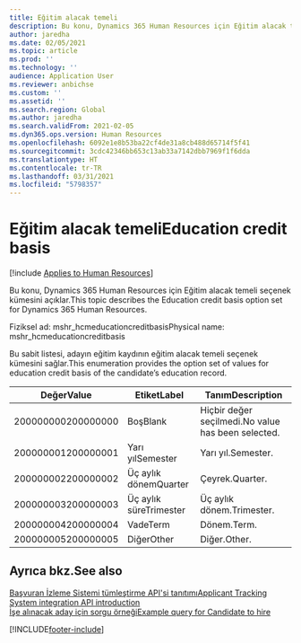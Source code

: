```yaml
---
title: Eğitim alacak temeli
description: Bu konu, Dynamics 365 Human Resources için Eğitim alacak temeli seçenek kümesini açıklar.
author: jaredha
ms.date: 02/05/2021
ms.topic: article
ms.prod: ''
ms.technology: ''
audience: Application User
ms.reviewer: anbichse
ms.custom: ''
ms.assetid: ''
ms.search.region: Global
ms.author: jaredha
ms.search.validFrom: 2021-02-05
ms.dyn365.ops.version: Human Resources
ms.openlocfilehash: 6092e1e8b53ba22cf4de31a8cb488d65714f5f41
ms.sourcegitcommit: 3cdc42346bb653c13ab33a7142dbb7969f1f6dda
ms.translationtype: HT
ms.contentlocale: tr-TR
ms.lasthandoff: 03/31/2021
ms.locfileid: "5798357"
---
```

# <a name="education-credit-basis"></a><span data-ttu-id="f90e4-103">Eğitim alacak temeli</span><span class="sxs-lookup"><span data-stu-id="f90e4-103">Education credit basis</span></span>

[!include [Applies to Human Resources](../includes/applies-to-hr.md)]

<span data-ttu-id="f90e4-104">Bu konu, Dynamics 365 Human Resources için Eğitim alacak temeli seçenek kümesini açıklar.</span><span class="sxs-lookup"><span data-stu-id="f90e4-104">This topic describes the Education credit basis option set for Dynamics 365 Human Resources.</span></span>

<span data-ttu-id="f90e4-105">Fiziksel ad: mshr_hcmeducationcreditbasis</span><span class="sxs-lookup"><span data-stu-id="f90e4-105">Physical name: mshr_hcmeducationcreditbasis</span></span>

<span data-ttu-id="f90e4-106">Bu sabit listesi, adayın eğitim kaydının eğitim alacak temeli seçenek kümesini sağlar.</span><span class="sxs-lookup"><span data-stu-id="f90e4-106">This enumeration provides the option set of values for education credit basis of the candidate’s education record.</span></span>

| <span data-ttu-id="f90e4-107">Değer</span><span class="sxs-lookup"><span data-stu-id="f90e4-107">Value</span></span> | <span data-ttu-id="f90e4-108">Etiket</span><span class="sxs-lookup"><span data-stu-id="f90e4-108">Label</span></span> | <span data-ttu-id="f90e4-109">Tanım</span><span class="sxs-lookup"><span data-stu-id="f90e4-109">Description</span></span> |
| --- | --- | --- |
| <span data-ttu-id="f90e4-110">200000000</span><span class="sxs-lookup"><span data-stu-id="f90e4-110">200000000</span></span> | <span data-ttu-id="f90e4-111">Boş</span><span class="sxs-lookup"><span data-stu-id="f90e4-111">Blank</span></span> | <span data-ttu-id="f90e4-112">Hiçbir değer seçilmedi.</span><span class="sxs-lookup"><span data-stu-id="f90e4-112">No value has been selected.</span></span> |
| <span data-ttu-id="f90e4-113">200000001</span><span class="sxs-lookup"><span data-stu-id="f90e4-113">200000001</span></span> | <span data-ttu-id="f90e4-114">Yarı yıl</span><span class="sxs-lookup"><span data-stu-id="f90e4-114">Semester</span></span> | <span data-ttu-id="f90e4-115">Yarı yıl.</span><span class="sxs-lookup"><span data-stu-id="f90e4-115">Semester.</span></span> |
| <span data-ttu-id="f90e4-116">200000002</span><span class="sxs-lookup"><span data-stu-id="f90e4-116">200000002</span></span> | <span data-ttu-id="f90e4-117">Üç aylık dönem</span><span class="sxs-lookup"><span data-stu-id="f90e4-117">Quarter</span></span> | <span data-ttu-id="f90e4-118">Çeyrek.</span><span class="sxs-lookup"><span data-stu-id="f90e4-118">Quarter.</span></span> |
| <span data-ttu-id="f90e4-119">200000003</span><span class="sxs-lookup"><span data-stu-id="f90e4-119">200000003</span></span> | <span data-ttu-id="f90e4-120">Üç aylık süre</span><span class="sxs-lookup"><span data-stu-id="f90e4-120">Trimester</span></span> | <span data-ttu-id="f90e4-121">Üç aylık dönem.</span><span class="sxs-lookup"><span data-stu-id="f90e4-121">Trimester.</span></span> |
| <span data-ttu-id="f90e4-122">200000004</span><span class="sxs-lookup"><span data-stu-id="f90e4-122">200000004</span></span> | <span data-ttu-id="f90e4-123">Vade</span><span class="sxs-lookup"><span data-stu-id="f90e4-123">Term</span></span> | <span data-ttu-id="f90e4-124">Dönem.</span><span class="sxs-lookup"><span data-stu-id="f90e4-124">Term.</span></span> |
| <span data-ttu-id="f90e4-125">200000005</span><span class="sxs-lookup"><span data-stu-id="f90e4-125">200000005</span></span> | <span data-ttu-id="f90e4-126">Diğer</span><span class="sxs-lookup"><span data-stu-id="f90e4-126">Other</span></span> | <span data-ttu-id="f90e4-127">Diğer.</span><span class="sxs-lookup"><span data-stu-id="f90e4-127">Other.</span></span> |

## <a name="see-also"></a><span data-ttu-id="f90e4-128">Ayrıca bkz.</span><span class="sxs-lookup"><span data-stu-id="f90e4-128">See also</span></span>

[<span data-ttu-id="f90e4-129">Başvuran İzleme Sistemi tümleştirme API'si tanıtımı</span><span class="sxs-lookup"><span data-stu-id="f90e4-129">Applicant Tracking System integration API introduction</span></span>](hr-admin-integration-ats-api-introduction.md)<br>
[<span data-ttu-id="f90e4-130">İşe alınacak aday için sorgu örneği</span><span class="sxs-lookup"><span data-stu-id="f90e4-130">Example query for Candidate to hire</span></span>](hr-admin-integration-ats-api-candidate-to-hire-example-query.md)



[!INCLUDE[footer-include](../includes/footer-banner.md)]